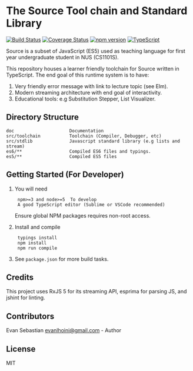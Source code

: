 # The Source Tool chain and Standard Library
[![Build Status](https://travis-ci.org/evansb/source-toolchain.svg?branch=master)](https://travis-ci.org/evansb/source-toolchain)
[![Coverage Status](https://coveralls.io/repos/github/evansb/source-toolchain/badge.svg?branch=master)](https://coveralls.io/github/evansb/source-toolchain?branch=master)
[![npm version](https://badge.fury.io/js/the-source.svg)](https://badge.fury.io/js/the-source)
[![TypeScript](https://badges.frapsoft.com/typescript/code/typescript.png?v=101)](https://github.com/ellerbrock/typescript-badges/)


Source is a subset of JavaScript (ES5) used as teaching language for
first year undergraduate student in NUS (CS1101S).

This repository houses a learner friendly toolchain for Source written in TypeScript.
The end goal of this runtime system is to have:

1. Very friendly error message with link to lecture topic (see Elm).
2. Modern streaming architecture with end goal of interactivity.
3. Educational tools: e.g Substitution Stepper, List Visualizer.

## Directory Structure

    doc                     Documentation
    src/toolchain           Toolchain (Compiler, Debugger, etc)
    src/stdlib              Javascript standard library (e.g lists and stream)
    es6/**                  Compiled ES6 files and typings.
    es5/**                  Compiled ES5 files

## Getting Started (For Developer)

1. You will need

        npm>=3 and node>=5  To develop
        A good TypeScript editor (Sublime or VSCode recommended)

    Ensure global NPM packages requires non-root access.

2. Install and compile

        typings install
        npm install
        npm run compile

3. See `package.json` for more build tasks.

## Credits

This project uses RxJS 5 for its streaming API, esprima for parsing JS, and jshint for linting.

## Contributors

Evan Sebastian <evanlhoini@gmail.com> - Author

## License
MIT
